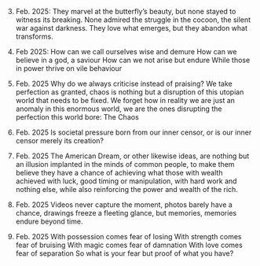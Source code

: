 3. Feb. 2025: 
They marvel at the butterfly’s beauty, but none stayed to witness its breaking. None admired the struggle in the cocoon, the silent war against darkness. They love what emerges, but they abandon what transforms.

4. Feb 2025: 
How can we call ourselves wise and demure
How can we believe in a god, a saviour
How can we not arise but endure
While those in power thrive on vile behaviour

5. Feb. 2025
Why do we always criticise instead of praising? We take perfection as granted, chaos is nothing but a disruption of this utopian world that needs to be fixed. We forget how in reality we are just an anomaly in this enormous world, we are the ones disrupting the perfection this world bore: The Chaos

6. Feb. 2025
Is societal pressure born from our inner censor, or is our inner censor merely its creation?

7. Feb. 2025
The American Dream, or other likewise ideas, are nothing but an illusion implanted in the minds of common people, to make them believe they have a chance of achieving what those with wealth achieved with luck, good timing or manipulation, with hard work and nothing else, while also reinforcing the power and wealth of the rich.

8. Feb. 2025
Videos never capture the moment,
photos barely have a chance,
drawings freeze a fleeting glance,
but memories, memories endure beyond time.

15. Feb. 2025
With possession comes fear of losing
With strength comes fear of bruising
With magic comes fear of damnation
With love comes fear of separation
So what is your fear but proof of what you have?

